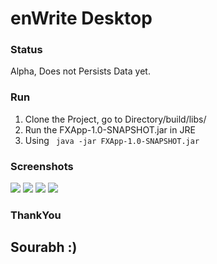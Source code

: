 # enWrite Desktop
### Status
Alpha, Does not Persists Data yet.

### Run
1. Clone the Project, go to Directory/build/libs/
2. Run the FXApp-1.0-SNAPSHOT.jar in JRE
3. Using   ``` java -jar FXApp-1.0-SNAPSHOT.jar```

### Screenshots

<img src="https://res.cloudinary.com/dvmsk482x/image/upload/v1622862115/Screenshot_20210605_083143_sfqcwr.png" ></img>
<img src="https://res.cloudinary.com/dvmsk482x/image/upload/v1622862130/Screenshot_20210605_083203_zskueu.png" ></img>
<img src="https://res.cloudinary.com/dvmsk482x/image/upload/v1622862148/Screenshot_20210605_083220_b3q6fv.png" ></img>
<img src="https://res.cloudinary.com/dvmsk482x/image/upload/v1622862231/Screenshot_20210605_083343_dutyzk.png" ></img>


### ThankYou
## Sourabh :)